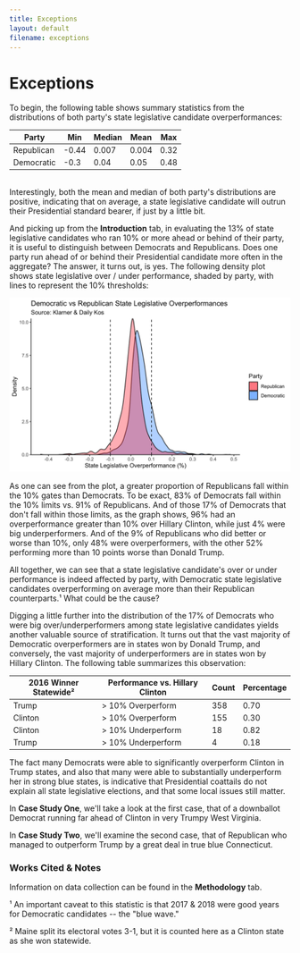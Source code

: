 ```yaml
---
title: Exceptions
layout: default
filename: exceptions
--- 
```


# Exceptions

To begin, the following table shows summary statistics from the distributions of both party's state legislative candidate overperformances: 

Party | Min | Median | Mean | Max
--- | ---|---|---|---|
Republican | -0.44|0.007|0.004|0.32
Democratic| -0.3|0.04|0.05|0.48 

<br>
Interestingly, both the mean and median of both party's distributions are positive, indicating that on average, a state legislative candidate will outrun their Presidential standard bearer, if just by a little bit.

And picking up from the **Introduction** tab, in evaluating the 13% of state legislative candidates who ran 10% or more ahead or behind of their party, it is useful to distinguish between Democrats and Republicans. Does one party run ahead of or behind their Presidential candidate more often in the aggregate? The answer, it turns out, is yes. The following density plot shows state legislative over / under performance, shaded by party, with lines to represent the 10% thresholds:

![Density Plot of Ds and Rs](densityPlotWithLines.png)

As one can see from the plot, a greater proportion of Republicans fall within the 10% gates than Democrats. To be exact, 83% of Democrats fall within the 10% limits vs. 91% of Republicans. And of those 17% of Democrats that don't fall within those limits, as the graph shows, 96% had an overperformance greater than 10% over Hillary Clinton, while just 4% were big underperformers. And of the 9% of Republicans who did better or worse than 10%, only 48% were overperformers, with the other 52% performing more than 10 points worse than Donald Trump.

All together, we can see that a state legislative candidate's over or under performance is indeed affected by party, with Democratic state legislative candidates overperforming on average more than their Republican counterparts.¹ What could be the cause?

Digging a little further into the distribution of the 17% of Democrats who were big over/underperformers among state legislative candidates yields another valuable source of stratification. It turns out that the vast majority of Democratic overperformers are in states won by Donald Trump, and conversely, the vast majority of underperformers are in states won by Hillary Clinton. The following table summarizes this observation:


2016 Winner Statewide² | Performance vs. Hillary Clinton| Count | Percentage
--- | ---|---|---|
Trump | > 10% Overperform |358|0.70
Clinton | > 10% Overperform |155|0.30
Clinton | > 10% Underperform |18|0.82
Trump | > 10% Underperform |4|0.18

The fact many Democrats were able to significantly overperform Clinton in Trump states, and also that many were able to substantially underperform her in strong blue states, is indicative that Presidential coattails do not explain all state legislative elections, and that some local issues still matter.

In **Case Study One**, we'll take a look at the first case, that of a downballot Democrat running far ahead of Clinton in very Trumpy West Virginia.

In **Case Study Two**, we'll examine the second case, that of Republican who managed to outperform Trump by a great deal in true blue Connecticut.


### Works Cited & Notes

Information on data collection can be found in the **Methodology** tab.

¹ An important caveat to this statistic is that 2017 & 2018 were good years for Democratic candidates -- the "blue wave." 

² Maine split its electoral votes 3-1, but it is counted here as a Clinton state as she won statewide. 
